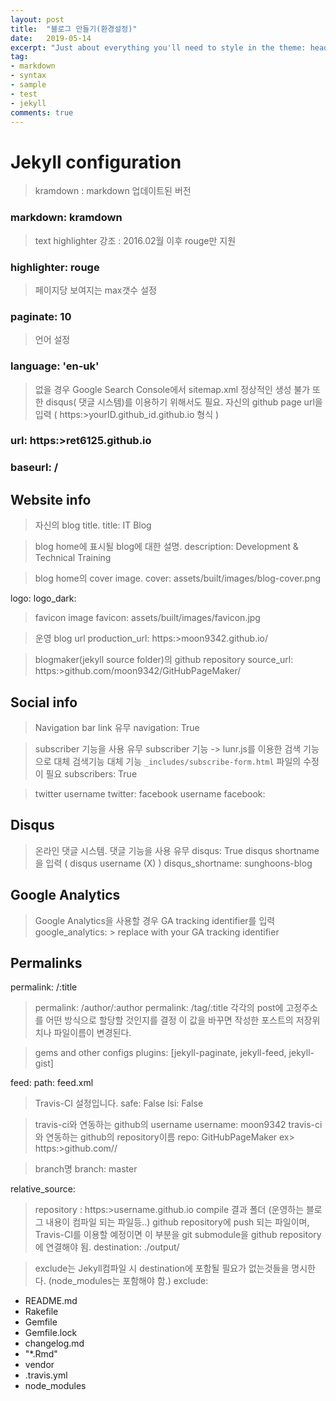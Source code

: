 ```yaml
---
layout: post
title:  "블로그 만들기(환경설정)"
date:   2019-05-14
excerpt: "Just about everything you'll need to style in the theme: headings, paragraphs, blockquotes, tables, code blocks, and more."
tag:
- markdown 
- syntax
- sample
- test
- jekyll
comments: true
---
```


# Jekyll configuration

> kramdown : markdown 업데이트된 버전

### markdown: kramdown


>  text highlighter 강조 : 2016.02월 이후 rouge만 지원

### highlighter: rouge

>  페이지당 보여지는 max갯수 설정

### paginate: 10

>  언어 설정

### language: 'en-uk'

>  없을 경우 Google Search Console에서 sitemap.xml 정상적인 생성 불가
>  또한 disqus( 댓글 시스템)를 이용하기 위해서도 필요.
>  자신의 github page url을 입력 ( https:>yourID.github_id.github.io 형식 )
### url: https:>ret6125.github.io


### baseurl: /

## Website info
>  자신의 blog title.
title: IT Blog

>  blog home에 표시될 blog에 대한 설명.
description: Development & Technical Training

>  blog home의 cover image.
cover: assets/built/images/blog-cover.png


logo:
logo_dark:

>  favicon image
favicon: assets/built/images/favicon.jpg

>  운영 blog url
production_url: https:>moon9342.github.io/

>  blogmaker(jekyll source folder)의 github repository
source_url: https:>github.com/moon9342/GitHubPageMaker/


## Social info
>  Navigation bar link 유무
navigation: True

>  subscriber 기능을 사용 유무
>  subscriber 기능 -> lunr.js를 이용한 검색 기능으로 대체
>  검색기능 대체 기능
>  `_includes/subscribe-form.html` 파일의 수정이 필요
subscribers: True

>  twitter username
twitter:
>  facebook username
facebook:


## Disqus
>  온라인 댓글 시스템. 댓글 기능을 사용 유무
disqus: True
>  disqus shortname을 입력 ( disqus username (X) )
disqus_shortname: sunghoons-blog


## Google Analytics
>  Google Analytics을 사용할 경우 GA tracking identifier를 입력
google_analytics:  >  replace with your GA tracking identifier


## Permalinks
permalink: /:title
>  permalink: /author/:author
>  permalink: /tag/:title
>  각각의 post에 고정주소를 어떤 방식으로 할당할 것인지를 결정
>  이 값을 바꾸면 작성한 포스트의 저장위치나 파일이름이 변경된다.

>  gems and other configs
plugins: [jekyll-paginate, jekyll-feed, jekyll-gist]

feed:
  path: feed.xml

>  Travis-CI 설정입니다.
safe: False
lsi: False

>  travis-ci와 연동하는 github의 username
username: moon9342
>  travis-ci와 연동하는 github의 repository이름
repo: GitHubPageMaker
>  ex> https:>github.com/<username>/<repository>

>  branch명
branch: master


relative_source: 

>  repository : https:>username.github.io
>  compile 결과 폴더 (운영하는 블로그 내용이 컴파일 되는 파일등..)
>  github repository에 push 되는 파일이며, Travis-CI를 이용할 예정이면 이 부분을 git submodule을 github repository에 연결해야 됨.
destination: ./output/

>  exclude는 Jekyll컴파일 시 destination에 포함될 필요가 없는것들을 명시한다. (node_modules는 포함해야 함.)
exclude:
  - README.md
  - Rakefile
  - Gemfile
  - Gemfile.lock
  - changelog.md
  - "*.Rmd"
  - vendor
  - .travis.yml
  - node_modules
